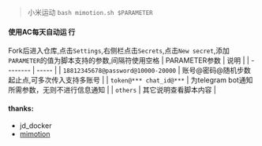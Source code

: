 > 小米运动 `bash mimotion.sh $PARAMETER`  

####  使用AC每天自动运 行 
Fork后进入仓库,点击`Settings`,右侧栏点击`Secrets`,点击`New secret`,添加`PARAMETER`的值为脚本支持的参数,间隔符使用空格
| PARAMETER参数 | 说明 |
| -------- | ----- |
| `18812345678@password@10000-20000` | 账号@密码@随机步数起止点,可多次传入支持多账号 |
| `token@*** chat_id@***` | 为telegram bot通知所需参数，无则不进行信息通知 |
| `others` | 其它说明查看脚本内容 |

#### thanks:  
* jd_docker
* [mimotion](https://github.com/Squaregentleman/mimotion)
